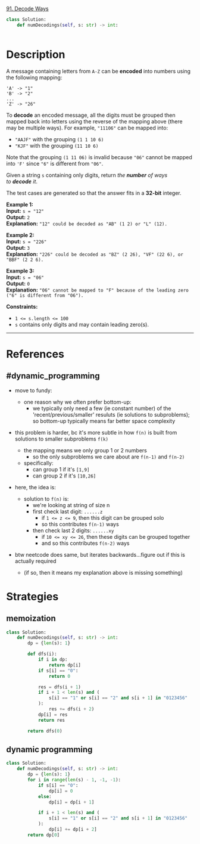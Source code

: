 [91. Decode Ways](https://leetcode.com/problems/decode-ways/)

```python
class Solution:
    def numDecodings(self, s: str) -> int:
        
```

# Description

A message containing letters from `A-Z` can be **encoded** into numbers using the following mapping:
```
'A' -> "1"
'B' -> "2"
...
'Z' -> "26"
```
To **decode** an encoded message, all the digits must be grouped then mapped back into letters using the reverse of the mapping above (there may be multiple ways). For example, `"11106"` can be mapped into:

- `"AAJF"` with the grouping `(1 1 10 6)`
- `"KJF"` with the grouping `(11 10 6)`

Note that the grouping `(1 11 06)` is invalid because `"06"` cannot be mapped into `'F'` since `"6"` is different from `"06"`.

Given a string `s` containing only digits, return _the **number** of ways to **decode** it_.

The test cases are generated so that the answer fits in a **32-bit** integer.

**Example 1:**  
**Input:** `s = "12"`  
**Output:** `2`  
**Explanation:** `"12" could be decoded as "AB" (1 2) or "L" (12).`  

**Example 2:**  
**Input:** `s = "226"`  
**Output:** `3`  
**Explanation:** `"226" could be decoded as "BZ" (2 26), "VF" (22 6), or "BBF" (2 2 6).`  

**Example 3:**  
**Input:** `s = "06"`  
**Output:** `0`  
**Explanation:** `"06" cannot be mapped to "F" because of the leading zero ("6" is different from "06").`  

**Constraints:**
- `1 <= s.length <= 100`
- `s` contains only digits and may contain leading zero(s).

---


# References

## #dynamic_programming 
- move to fundy:
	- one reason why we often prefer bottom-up:
		- we typically only need a few (ie constant number) of the 'recent/previous/smaller' resuluts (ie solutions to subproblems); so bottom-up typically means far better space complexity



- this problem is harder, bc it's more subtle in how `f(n)` is built from solutions to smaller subproblems `f(k)`
	- the mapping means we only group 1 or 2 numbers
		- so the only subproblems we care about are `f(n-1)` and `f(n-2)`
	- specifically:
		- can group 1 if it's `[1,9]`
		- can group 2 if it's `[10,26]`

- here, the idea is:
	- solution to `f(n)` is:
		- we're looking at string of size n
		- first check last digit: `......z`
			- if `1 <= z <= 9`, then this digit can be grouped solo
			- so this contributes `f(n-1)` ways
		- then check last 2 digits: `......xy`
			- if `10 <= xy <= 26`, then these digits can be grouped together
			- and so this contributes `f(n-2)` ways

- btw neetcode does same, but iterates backwards...figure out if this is actually required
	- (if so, then it means my explanation above is missing something)


# Strategies



## memoization
```python
class Solution:
    def numDecodings(self, s: str) -> int:
        dp = {len(s): 1}

        def dfs(i):
            if i in dp:
                return dp[i]
            if s[i] == "0":
                return 0

            res = dfs(i + 1)
            if i + 1 < len(s) and (
                s[i] == "1" or s[i] == "2" and s[i + 1] in "0123456"
            ):
                res += dfs(i + 2)
            dp[i] = res
            return res

        return dfs(0)

```



## dynamic programming



```python
class Solution:
    def numDecodings(self, s: str) -> int:
		dp = {len(s): 1}
        for i in range(len(s) - 1, -1, -1):
            if s[i] == "0":
                dp[i] = 0
            else:
                dp[i] = dp[i + 1]

            if i + 1 < len(s) and (
                s[i] == "1" or s[i] == "2" and s[i + 1] in "0123456"
            ):
                dp[i] += dp[i + 2]
        return dp[0]

```